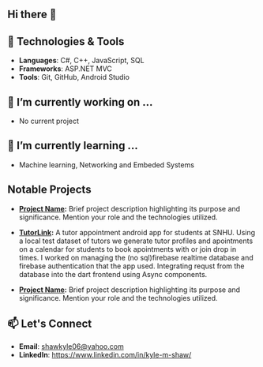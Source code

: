 ## Hi there 👋

## 🔧 Technologies & Tools 

- **Languages**: C#, C++, JavaScript, SQL
- **Frameworks**: ASP.NET MVC
- **Tools**: Git, GitHub, Android Studio

## 🔭 I’m currently working on ...
 - No current project

## 🌱 I’m currently learning ...
 - Machine learning, Networking and Embeded Systems

## Notable Projects

- **[Project Name](https://github.com/username/project-repo):** Brief project description highlighting its purpose and significance. Mention your role and the technologies utilized.

- **[TutorLink]([https://github.com/username/project-repo](https://github.com/suhalip/SNHU-TutorLink)):** A tutor appointment android app for students at SNHU. Using a local test dataset of tutors we generate tutor profiles and apointments on a calendar for students to book apointments with or join drop in times. I worked on managing the (no sql)firebase realtime database and firebase authentication that the app used. Integrating requst from the database into the dart frontend using Async components.

- **[Project Name](https://github.com/username/project-repo):** Brief project description highlighting its purpose and significance. Mention your role and the technologies utilized.

## 📫 Let's Connect

- **Email**: shawkyle06@yahoo.com
- **LinkedIn**: https://www.linkedin.com/in/kyle-m-shaw/

